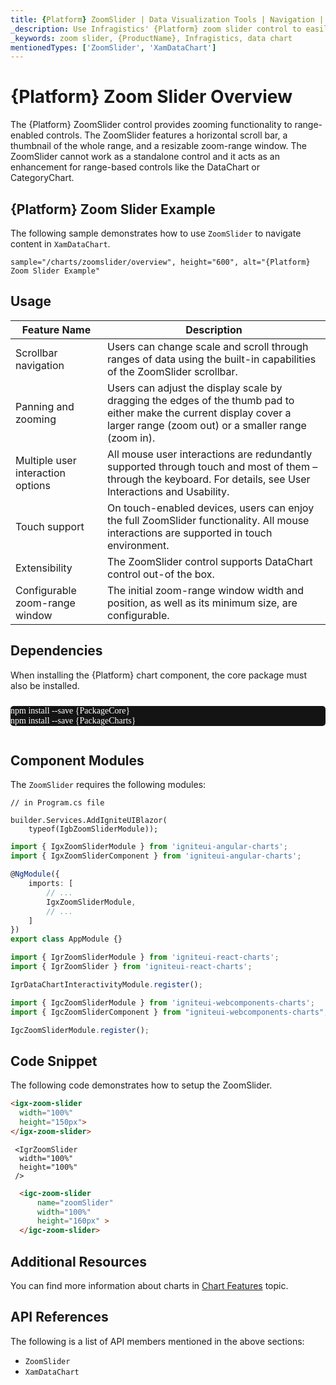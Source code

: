 ```yaml
---
title: {Platform} ZoomSlider | Data Visualization Tools | Navigation | Zooming | DataChart | Data Binding | Infragistics
_description: Use Infragistics' {Platform} zoom slider control to easily display a subset of data with two handles representing minimum and maximum values. Improve your data visualization with {ProductName} zoom slider!
_keywords: zoom slider, {ProductName}, Infragistics, data chart
mentionedTypes: ['ZoomSlider', 'XamDataChart']
---
```


# {Platform} Zoom Slider Overview

The {Platform} ZoomSlider control provides zooming functionality to range-enabled controls. The ZoomSlider features a horizontal scroll bar, a thumbnail of the whole range, and a resizable zoom-range window. The ZoomSlider cannot work as a standalone control and it acts as an enhancement for range-based controls like the DataChart or CategoryChart.

## {Platform} Zoom Slider Example

The following sample demonstrates how to use `ZoomSlider` to navigate content in `XamDataChart`.

`sample="/charts/zoomslider/overview", height="600", alt="{Platform} Zoom Slider Example"`



<div class="divider--half"></div>

## Usage

| Feature Name        | Description |
| --------------------|----------------------- |
| Scrollbar navigation       | Users can change scale and scroll through ranges of data using the built-in capabilities of the ZoomSlider scrollbar. |
| Panning and zooming       | Users can adjust the display scale by dragging the edges of the thumb pad to either make the current display cover a larger range (zoom out) or a smaller range (zoom in). |
| Multiple user interaction options       | All mouse user interactions are redundantly supported through touch and most of them – through the keyboard. For details, see User Interactions and Usability. |
| Touch support       |  On touch-enabled devices, users can enjoy the full ZoomSlider functionality. All mouse interactions are supported in touch environment. |
| Extensibility       | The ZoomSlider control supports DataChart control out-of the box. |
| Configurable zoom-range window       | The initial zoom-range window width and position, as well as its minimum size, are configurable. |


<!-- Angular, React, WebComponents -->
## Dependencies
When installing the {Platform} chart component, the core package must also be installed.

<pre style="background:#141414;color:white;display:inline-block;padding:16x;margin-top:10px;font-family:'Consolas';border-radius:5px;width:100%">
npm install --save {PackageCore}
npm install --save {PackageCharts}
</pre>
<!-- end: Angular, React, WebComponents -->

## Component Modules

The `ZoomSlider` requires the following modules:

```razor
// in Program.cs file

builder.Services.AddIgniteUIBlazor(
    typeof(IgbZoomSliderModule));
```

```ts
import { IgxZoomSliderModule } from 'igniteui-angular-charts';
import { IgxZoomSliderComponent } from 'igniteui-angular-charts';

@NgModule({
    imports: [
        // ...
        IgxZoomSliderModule,
        // ...
    ]
})
export class AppModule {}
```

```ts
import { IgrZoomSliderModule } from 'igniteui-react-charts';
import { IgrZoomSlider } from 'igniteui-react-charts';

IgrDataChartInteractivityModule.register();
```

```ts
import { IgcZoomSliderModule } from 'igniteui-webcomponents-charts';
import { IgcZoomSliderComponent } from "igniteui-webcomponents-charts";

IgcZoomSliderModule.register();
```

## Code Snippet
The following code demonstrates how to setup the ZoomSlider.

```html
<igx-zoom-slider
  width="100%"
  height="150px">
</igx-zoom-slider>
```

```tsx
 <IgrZoomSlider
  width="100%"
  height="100%"
 />
```


```html
  <igc-zoom-slider
      name="zoomSlider"
      width="100%"
      height="160px" >
  </igc-zoom-slider>
```
<div class="divider--half"></div>

## Additional Resources

You can find more information about charts in [Chart Features](charts/chart-features.md) topic.

## API References

The following is a list of API members mentioned in the above sections:

- `ZoomSlider`
- `XamDataChart`